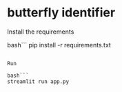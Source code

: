 # butterfly identifier

Install the requirements

bash```
pip install -r requirements.txt
```

Run

bash``` 
streamlit run app.py
```
